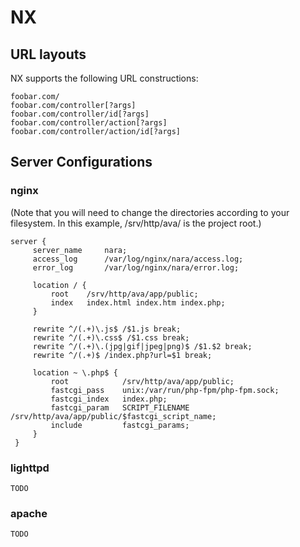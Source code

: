 # NX

## URL layouts

NX supports the following URL constructions:

    foobar.com/
    foobar.com/controller[?args]
    foobar.com/controller/id[?args]
    foobar.com/controller/action[?args]
    foobar.com/controller/action/id[?args]

## Server Configurations

### nginx

(Note that you will need to change the directories according to your filesystem.  In this example, /srv/http/ava/ is the project root.)

	server {
		 server_name     nara;
		 access_log      /var/log/nginx/nara/access.log;
		 error_log       /var/log/nginx/nara/error.log;
	 
		 location / {
			 root    /srv/http/ava/app/public;
			 index   index.html index.htm index.php;
		 }
	 
		 rewrite ^/(.+)\.js$ /$1.js break;
		 rewrite ^/(.+)\.css$ /$1.css break;
		 rewrite ^/(.+)\.(jpg|gif|jpeg|png)$ /$1.$2 break;
		 rewrite ^/(.+)$ /index.php?url=$1 break;

		 location ~ \.php$ {
			 root            /srv/http/ava/app/public;       
			 fastcgi_pass    unix:/var/run/php-fpm/php-fpm.sock;
			 fastcgi_index   index.php;
			 fastcgi_param   SCRIPT_FILENAME  /srv/http/ava/app/public/$fastcgi_script_name;
			 include         fastcgi_params;
		 }
	 }

### lighttpd

    TODO

### apache

    TODO
